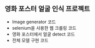 
## 영화 포스터 얼굴 인식 프로젝트

- Image generator 코드
- selenium을 사용한 웹 크롤링 코드
- 영화 포스터에서 얼굴 detect 코드
- 전체 모델 구현 코드
